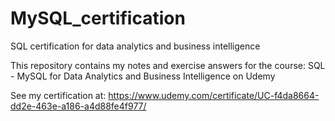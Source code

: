 # MySQL_certification
SQL certification for data analytics and business intelligence

This repository contains my notes and exercise answers for the course: SQL - MySQL for Data Analytics and Business Intelligence on Udemy

See my certification at: https://www.udemy.com/certificate/UC-f4da8664-dd2e-463e-a186-a4d88fe4f977/
